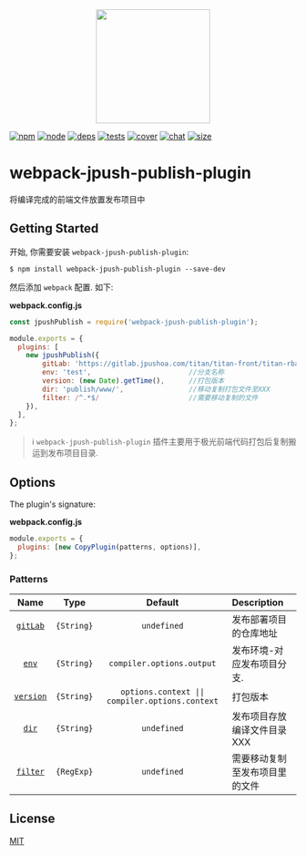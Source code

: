 <div align="center">
  <a href="https://github.com/webpack/webpack">
    <img width="200" height="200"
      src="https://webpack.js.org/assets/icon-square-big.svg">
  </a>
</div>

[![npm][npm]][npm-url]
[![node][node]][node-url]
[![deps][deps]][deps-url]
[![tests][tests]][tests-url]
[![cover][cover]][cover-url]
[![chat][chat]][chat-url]
[![size][size]][size-url]

# webpack-jpush-publish-plugin

将编译完成的前端文件放置发布项目中

## Getting Started

开始, 你需要安装 `webpack-jpush-publish-plugin`:

```console
$ npm install webpack-jpush-publish-plugin --save-dev
```

然后添加 `webpack` 配置. 如下:

**webpack.config.js**

```js
const jpushPublish = require('webpack-jpush-publish-plugin');

module.exports = {
  plugins: [
    new jpushPublish({
        gitLab: 'https://gitlab.jpushoa.com/titan/titan-front/titan-rbac-front-publish.git',
        env: 'test',                        //分支名称
        version: (new Date).getTime(),      //打包版本
        dir: 'publish/www/',                //移动复制打包文件至XXX
        filter: /^.*$/                      //需要移动复制的文件
    }),
  ],
};
```

> ℹ️ `webpack-jpush-publish-plugin` 插件主要用于极光前端代码打包后复制搬运到发布项目目录.

## Options

The plugin's signature:

**webpack.config.js**

```js
module.exports = {
  plugins: [new CopyPlugin(patterns, options)],
};
```

### Patterns

|               Name                |        Type         |                     Default                     | Description                                                                                           |
| :-------------------------------: | :-----------------: | :---------------------------------------------: | :---------------------------------------------------------------------------------------------------- |
|          [`gitLab`](#gitLab)      |     `{String}`      |  `undefined`                                    | 发布部署项目的仓库地址                                                                                 |
|            [`env`](#env)          |     `{String}`      |            `compiler.options.output`            | 发布环境-对应发布项目分支.                                                                              |
|       [`version`](#context)       |     `{String}`      | `options.context \|\| compiler.options.context` | 打包版本                                                                                              |
|        [`dir`](#totype)           |     `{String}`      |                   `undefined`                   | 发布项目存放编译文件目录XXX                                                                             |
|          [`filter`](#test)        |     `{RegExp}`      |                   `undefined`                   | 需要移动复制至发布项目里的文件                                                                          |

## License

[MIT](./LICENSE)

[npm]: https://img.shields.io/npm/v/copy-webpack-plugin.svg
[npm-url]: https://npmjs.com/package/copy-webpack-plugin
[node]: https://img.shields.io/node/v/copy-webpack-plugin.svg
[node-url]: https://nodejs.org
[deps]: https://david-dm.org/webpack-contrib/copy-webpack-plugin.svg
[deps-url]: https://david-dm.org/webpack-contrib/copy-webpack-plugin
[tests]: https://dev.azure.com/webpack-contrib/copy-webpack-plugin/_apis/build/status/webpack-contrib.copy-webpack-plugin?branchName=master
[tests-url]: https://dev.azure.com/webpack-contrib/copy-webpack-plugin/_build/latest?definitionId=5&branchName=master
[cover]: https://codecov.io/gh/webpack-contrib/copy-webpack-plugin/branch/master/graph/badge.svg
[cover-url]: https://codecov.io/gh/webpack-contrib/copy-webpack-plugin
[chat]: https://img.shields.io/badge/gitter-webpack%2Fwebpack-brightgreen.svg
[chat-url]: https://gitter.im/webpack/webpack
[size]: https://packagephobia.now.sh/badge?p=copy-webpack-plugin
[size-url]: https://packagephobia.now.sh/result?p=copy-webpack-plugin